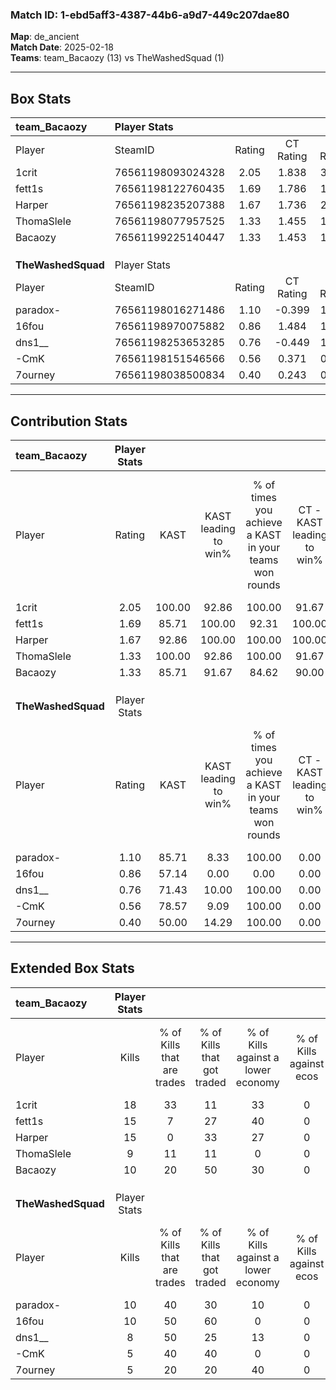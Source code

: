 ### Match ID: 1-ebd5aff3-4387-44b6-a9d7-449c207dae80  
**Map**: de_ancient  
**Match Date**: 2025-02-18  
**Teams**: team_Bacaozy (13) vs TheWashedSquad (1)  

---  

## Box Stats  

| **team_Bacaozy**   | Player Stats      |        |           |          |        |       |       |         |        |      |     |
| :- | :- | :-: | :-: | :-: | :-: | :-: | :-: | :-: | :-: | :-: | :-: |
| Player             | SteamID           | Rating | CT Rating | T Rating |  KAST  |  ADR  | Kills | Assists | Deaths | K/D  | HS% |
| 1crit              | 76561198093024328 |  2.05  |   1.838   |  3.605   | 100.00 | 139.1 |  18   |    6    |   9    | 2.00 | 50  |
| fett1s             | 76561198122760435 |  1.69  |   1.786   |  1.941   | 85.71  | 99.6  |  15   |    4    |   7    | 2.14 |  6  |
| Harper             | 76561198235207388 |  1.67  |   1.736   |  2.102   | 92.86  | 88.4  |  15   |    4    |   8    | 1.88 | 33  |
| ThomaSlele         | 76561198077957525 |  1.33  |   1.455   |  1.384   | 100.00 | 61.9  |   9   |    2    |   6    | 1.50 | 55  |
| Bacaozy            | 76561199225140447 |  1.33  |   1.453   |  1.235   | 85.71  | 105.7 |  10   |    9    |   10   | 1.00 | 40  |
|                    |                   |        |           |          |        |       |       |         |        |      |     |
|                    |                   |        |           |          |        |       |       |         |        |      |     |
|                    |                   |        |           |          |        |       |       |         |        |      |     |
| **TheWashedSquad** | Player Stats      |        |           |          |        |       |       |         |        |      |     |
| Player             | SteamID           | Rating | CT Rating | T Rating |  KAST  |  ADR  | Kills | Assists | Deaths | K/D  | HS% |
| paradox-           | 76561198016271486 |  1.10  |  -0.399   |  1.577   | 85.71  | 84.2  |  10   |    3    |   13   | 0.77 | 70  |
| 16fou              | 76561198970075882 |  0.86  |   1.484   |  1.046   | 57.14  | 89.1  |  10   |    1    |   14   | 0.71 | 30  |
| dns1__             | 76561198253653285 |  0.76  |  -0.449   |  1.188   | 71.43  | 64.3  |   8   |    2    |   14   | 0.57 | 75  |
| -CmK               | 76561198151546566 |  0.56  |   0.371   |  0.924   | 78.57  | 39.2  |   5   |    4    |   14   | 0.36 | 40  |
| 7ourney            | 76561198038500834 |  0.40  |   0.243   |  0.557   | 50.00  | 55.9  |   5   |    2    |   14   | 0.36 | 80  |
---  

## Contribution Stats  

| **team_Bacaozy**   | Player Stats |        |                      |                                                        |                           |                                                             |                          |                                                            |
| :- | :-: | :-: | :-: | :-: | :-: | :-: | :-: | :-: |
| Player             |    Rating    |  KAST  | KAST leading to win% | % of times you achieve a KAST in your teams won rounds | CT - KAST leading to win% | CT - % of times you achieve a KAST in your teams won rounds | T - KAST leading to win% | T - % of times you achieve a KAST in your teams won rounds |
| 1crit              |     2.05     | 100.00 |        92.86         |                         100.00                         |           91.67           |                           100.00                            |          100.00          |                           100.00                           |
| fett1s             |     1.69     | 85.71  |        100.00        |                         92.31                          |          100.00           |                            90.91                            |          100.00          |                           100.00                           |
| Harper             |     1.67     | 92.86  |        100.00        |                         100.00                         |          100.00           |                           100.00                            |          100.00          |                           100.00                           |
| ThomaSlele         |     1.33     | 100.00 |        92.86         |                         100.00                         |           91.67           |                           100.00                            |          100.00          |                           100.00                           |
| Bacaozy            |     1.33     | 85.71  |        91.67         |                         84.62                          |           90.00           |                            81.82                            |          100.00          |                           100.00                           |
|                    |              |        |                      |                                                        |                           |                                                             |                          |                                                            |
|                    |              |        |                      |                                                        |                           |                                                             |                          |                                                            |
|                    |              |        |                      |                                                        |                           |                                                             |                          |                                                            |
| **TheWashedSquad** | Player Stats |        |                      |                                                        |                           |                                                             |                          |                                                            |
| Player             |    Rating    |  KAST  | KAST leading to win% | % of times you achieve a KAST in your teams won rounds | CT - KAST leading to win% | CT - % of times you achieve a KAST in your teams won rounds | T - KAST leading to win% | T - % of times you achieve a KAST in your teams won rounds |
| paradox-           |     1.10     | 85.71  |         8.33         |                         100.00                         |           0.00            |                            0.00                             |           8.33           |                           100.00                           |
| 16fou              |     0.86     | 57.14  |         0.00         |                          0.00                          |           0.00            |                            0.00                             |           0.00           |                            0.00                            |
| dns1__             |     0.76     | 71.43  |        10.00         |                         100.00                         |           0.00            |                            0.00                             |          10.00           |                           100.00                           |
| -CmK               |     0.56     | 78.57  |         9.09         |                         100.00                         |           0.00            |                            0.00                             |          10.00           |                           100.00                           |
| 7ourney            |     0.40     | 50.00  |        14.29         |                         100.00                         |           0.00            |                            0.00                             |          16.67           |                           100.00                           |
---  

## Extended Box Stats  

| **team_Bacaozy**   | Player Stats |                            |                            |                                    |                         |                              |                                 |        |                             |                                     |                          |                               |                            |
| :- | :-: | :-: | :-: | :-: | :-: | :-: | :-: | :-: | :-: | :-: | :-: | :-: | :-: |
| Player             |    Kills     | % of Kills that are trades | % of Kills that got traded | % of Kills against a lower economy | % of Kills against ecos | % of Kills that are flawless | % of Kills that are close duels | Deaths | % of Deaths that get traded | % of Deaths against a lower economy | % of Deaths against ecos | % of Deaths that are flawless | % of Deaths that are close |
| 1crit              |      18      |             33             |             11             |                 33                 |            0            |              72              |                6                |   9    |             11              |                 22                  |            0             |              22               |             33             |
| fett1s             |      15      |             7              |             27             |                 40                 |            0            |              40              |                7                |   7    |             43              |                 29                  |            0             |              29               |             0              |
| Harper             |      15      |             0              |             33             |                 27                 |            0            |              60              |                7                |   8    |             38              |                 25                  |            0             |              63               |             13             |
| ThomaSlele         |      9       |             11             |             11             |                 0                  |            0            |              67              |               11                |   6    |             50              |                 33                  |            0             |              50               |             0              |
| Bacaozy            |      10      |             20             |             50             |                 30                 |            0            |              60              |               10                |   10   |             20              |                 20                  |            0             |              30               |             10             |
|                    |              |                            |                            |                                    |                         |                              |                                 |        |                             |                                     |                          |                               |                            |
|                    |              |                            |                            |                                    |                         |                              |                                 |        |                             |                                     |                          |                               |                            |
|                    |              |                            |                            |                                    |                         |                              |                                 |        |                             |                                     |                          |                               |                            |
| **TheWashedSquad** | Player Stats |                            |                            |                                    |                         |                              |                                 |        |                             |                                     |                          |                               |                            |
| Player             |    Kills     | % of Kills that are trades | % of Kills that got traded | % of Kills against a lower economy | % of Kills against ecos | % of Kills that are flawless | % of Kills that are close duels | Deaths | % of Deaths that get traded | % of Deaths against a lower economy | % of Deaths against ecos | % of Deaths that are flawless | % of Deaths that are close |
| paradox-           |      10      |             40             |             30             |                 10                 |            0            |              50              |                0                |   13   |             38              |                 15                  |            0             |              54               |             8              |
| 16fou              |      10      |             50             |             60             |                 0                  |            0            |              70              |               20                |   14   |             14              |                  7                  |            0             |              50               |             14             |
| dns1__             |      8       |             50             |             25             |                 13                 |            0            |              25              |               25                |   14   |             36              |                  7                  |            0             |              71               |             0              |
| -CmK               |      5       |             40             |             40             |                 0                  |            0            |              60              |                0                |   14   |             29              |                  7                  |            0             |              71               |             0              |
| 7ourney            |      5       |             20             |             20             |                 40                 |            0            |              0               |               20                |   14   |             21              |                  7                  |            0             |              57               |             14             |
